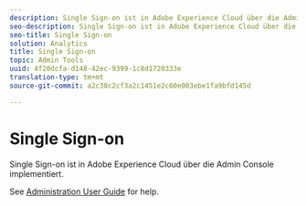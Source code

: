 ```yaml
---
description: Single Sign-on ist in Adobe Experience Cloud über die Admin Console implementiert.
seo-description: Single Sign-on ist in Adobe Experience Cloud über die Admin Console implementiert.
seo-title: Single Sign-on
solution: Analytics
title: Single Sign-on
topic: Admin Tools
uuid: 4f20dcfa-d148-42ec-9399-1c8d1720333e
translation-type: tm+mt
source-git-commit: a2c38c2cf3a2c1451e2c60e003ebe1fa9bfd145d

---
```



# Single Sign-on

Single Sign-on ist in Adobe Experience Cloud über die Admin Console implementiert.

See [Administration User Guide](https://helpx.adobe.com/enterprise/managing/user-guide.html) for help.
